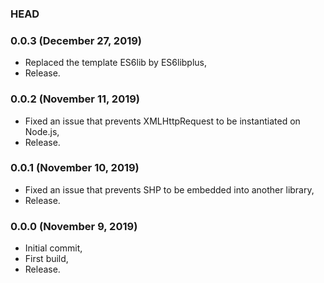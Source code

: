 ### HEAD

### 0.0.3 (December 27, 2019)

  * Replaced the template ES6lib by ES6libplus,
  * Release.


### 0.0.2 (November 11, 2019)

  * Fixed an issue that prevents XMLHttpRequest to be instantiated on Node.js,
  * Release.


### 0.0.1 (November 10, 2019)

  * Fixed an issue that prevents SHP to be embedded into another library,
  * Release.


### 0.0.0 (November 9, 2019)

  * Initial commit,
  * First build,
  * Release.
